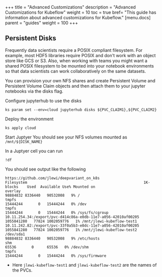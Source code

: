 +++
title = "Advanced Customizations"
description = "Advanced Customizations for Kubeflow"
weight = 10
toc = true
bref= "This guide has information about advanced customizations for Kubeflow."
[menu.docs]
  parent = "guides"
  weight = 100
+++

## Persistent Disks

Frequently data scientists require a POSIX compliant filesystem. For example, most HDF5 libraries require POSIX and don't work with an object store like GCS or S3. Also, when working with teams you might want a shared POSIX filesystem to be mounted into your notebook environments so that data scientists can work collaboratively on the same datasets.

You can provision your own NFS shares and create Persistent Volume and Persistent Volume Claim objects and then attach them to your jupyter notebooks via the disks flag.


Configure jupyterhub to use the disks

```
ks param set --env=cloud jupyterhub disks ${PVC_CLAIM1},${PVC_CLAIM2}
```

Deploy the environment

```
ks apply cloud
```

Start Juptyer
You should see your NFS volumes mounted as `/mnt/${DISK_NAME}`

In a Juptyer cell you can run

```
!df
```

You should see output like the following

```
https://github.com/jlewi/deepvariant_on_k8s
Filesystem                                                     1K-blocks    Used  Available Use% Mounted on
overlay                                                         98884832 8336440   90532008   9% /
tmpfs                                                           15444244       0   15444244   0% /dev
tmpfs                                                           15444244       0   15444244   0% /sys/fs/cgroup
10.11.254.34:/export/pvc-d414c86a-e0db-11e7-a056-42010af00205 1055841280   77824 1002059776   1% /mnt/jlewi-kubeflow-test1
10.11.242.82:/export/pvc-33f0a5b3-e0dc-11e7-a056-42010af00205 1055841280   77824 1002059776   1% /mnt/jlewi-kubeflow-test2
/dev/sda1                                                       98884832 8336440   90532008   9% /etc/hosts
shm                                                                65536       0      65536   0% /dev/shm
tmpfs                                                           15444244       0   15444244   0% /sys/firmware
```
  * Here `jlewi-kubeflow-test1` and `jlewi-kubeflow-test2` are the names of the PVCs.
